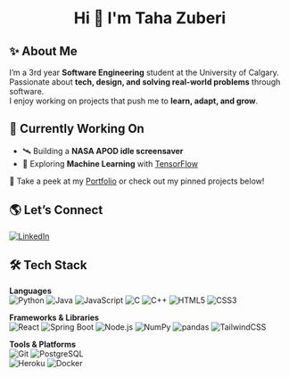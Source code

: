 <h1 align="center">Hi 👋 I'm Taha Zuberi</h1>

## ✨ About Me
I’m a 3rd year **Software Engineering** student at the University of Calgary.  
Passionate about **tech, design, and solving real-world problems** through software.  
I enjoy working on projects that push me to **learn, adapt, and grow**.  

## 🚧 Currently Working On
- 🛰️ Building a **NASA APOD idle screensaver**  
- 🧠 Exploring **Machine Learning** with [TensorFlow](https://www.tensorflow.org/)  

📂 Take a peek at my [Portfolio](https://tahazuberi.vercel.app)  or check out my pinned projects below!

## 🌎 Let’s Connect
[![LinkedIn](https://img.shields.io/badge/LinkedIn-%230077B5.svg?logo=linkedin&logoColor=white)](https://www.linkedin.com/in/taha-zuberi/)  

## 🛠️ Tech Stack

**Languages**  
![Python](https://img.shields.io/badge/python-%233776AB.svg?style=for-the-badge&logo=python&logoColor=white) 
![Java](https://img.shields.io/badge/java-%23ED8B00.svg?style=for-the-badge&logo=java&logoColor=white) 
![JavaScript](https://img.shields.io/badge/javascript-%23323330.svg?style=for-the-badge&logo=javascript&logoColor=%23F7DF1E) 
![C](https://img.shields.io/badge/C-00599C?style=for-the-badge&logo=c&logoColor=white) 
![C++](https://img.shields.io/badge/C++-00599C?style=for-the-badge&logo=cplusplus&logoColor=white) 
![HTML5](https://img.shields.io/badge/html5-%23E34F26.svg?style=for-the-badge&logo=html5&logoColor=white) 
![CSS3](https://img.shields.io/badge/css3-%231572B6.svg?style=for-the-badge&logo=css3&logoColor=white)  

**Frameworks & Libraries**  
![React](https://img.shields.io/badge/react-%2320232a.svg?style=for-the-badge&logo=react&logoColor=%2361DAFB) 
![Spring Boot](https://img.shields.io/badge/Spring_Boot-6DB33F?style=for-the-badge&logo=springboot&logoColor=white) 
![Node.js](https://img.shields.io/badge/node.js-6DA55F?style=for-the-badge&logo=node.js&logoColor=white) 
![NumPy](https://img.shields.io/badge/numpy-%23013243.svg?style=for-the-badge&logo=numpy&logoColor=white) 
![pandas](https://img.shields.io/badge/pandas-%23150458.svg?style=for-the-badge&logo=pandas&logoColor=white) 
![TailwindCSS](https://img.shields.io/badge/tailwindcss-%2338B2AC.svg?style=for-the-badge&logo=tailwindcss&logoColor=white)  

**Tools & Platforms**  
![Git](https://img.shields.io/badge/git-%23F05033.svg?style=for-the-badge&logo=git&logoColor=white) 
![PostgreSQL](https://img.shields.io/badge/postgresql-%23336791.svg?style=for-the-badge&logo=postgresql&logoColor=white)  
![Heroku](https://img.shields.io/badge/heroku-%23430098.svg?style=for-the-badge&logo=heroku&logoColor=white) 
![Docker](https://img.shields.io/badge/docker-%230db7ed.svg?style=for-the-badge&logo=docker&logoColor=white)  



